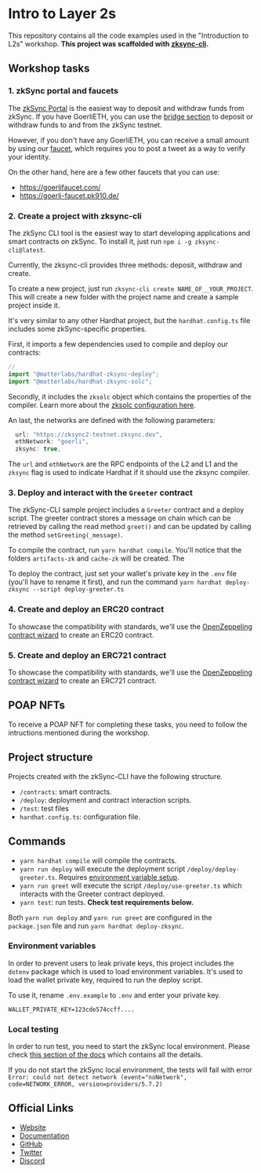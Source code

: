 # Intro to Layer 2s

This repository contains all the code examples used in the "Introduction to L2s" workshop.
**This project was scaffolded with [zksync-cli](https://github.com/matter-labs/zksync-cli).**

## Workshop tasks

### 1. zkSync portal and faucets

The [zkSync Portal](https://portal.zksync.io/) is the easiest way to deposit and withdraw funds from zkSync. If you have GoerliETH, you can use the [bridge section](https://portal.zksync.io/bridge) to deposit or withdraw funds to and from the zkSync testnet.

However, if you don't have any GoerliETH, you can receive a small amount by using our [faucet](https://portal.zksync.io/faucet), which requires you to post a tweet as a way to verify your identity.

On the other hand, here are a few other faucets that you can use:

- https://goerlifaucet.com/
- https://goerli-faucet.pk910.de/

### 2. Create a project with zksync-cli

The zkSync CLI tool is the easiest way to start developing applications and smart contracts on zkSync. To install it, just run `npm i -g zksync-cli@latest`.

Currently, the zksync-cli provides three methods: deposit, withdraw and create.

To create a new project, just run `zksync-cli create NAME_OF__YOUR_PROJECT`. This will create a new folder with the project name and create a sample project inside it.

It's very similar to any other Hardhat project, but the `hardhat.config.ts` file includes some zkSync-specific properties.

First, it imports a few dependencies used to compile and deploy our contracts:

```typescript
//
import "@matterlabs/hardhat-zksync-deploy";
import "@matterlabs/hardhat-zksync-solc";
```

Secondly, it includes the `zksolc` object which contains the properties of the compiler. Learn more about the [zksolc configuration here](https://v2-docs.zksync.io/api/hardhat/plugins.html#hardhat-zksync-solc).

An last, the networks are defined with the following parameters:

```js
  url: "https://zksync2-testnet.zksync.dev",
  ethNetwork: "goerli",
  zksync: true,
```

The `url` and `ethNetwork` are the RPC endpoints of the L2 and L1 and the `zksync` flag is used to indicate Hardhat if it should use the zksync compiler.

### 3. Deploy and interact with the `Greeter` contract

The zkSync-CLI sample project includes a `Greeter` contract and a deploy script. The greeter contract stores a message on chain which can be retrieved by calling the read method `greet()` and can be updated by calling the method `setGreeting(_message)`.

To compile the contract, run `yarn hardhat compile`. You'll notice that the folders `artifacts-zk` and `cache-zk` will be created. The

To deploy the contract, just set your wallet's private key in the `.env` file (you'll have to rename it first), and run the command `yarn hardhat deploy-zksync --script deploy-greeter.ts`

### 4. Create and deploy an ERC20 contract

To showcase the compatibility with standards, we'll use the [OpenZeppeling contract wizard](https://wizard.openzeppelin.com/#erc20) to create an ERC20 contract.

### 5. Create and deploy an ERC721 contract

To showcase the compatibility with standards, we'll use the [OpenZeppeling contract wizard](https://wizard.openzeppelin.com/#erc20) to create an ERC721 contract.

## POAP NFTs

To receive a POAP NFT for completing these tasks, you need to follow the intructions mentioned during the workshop.

## Project structure

Projects created with the zkSync-CLI have the following structure.

- `/contracts`: smart contracts.
- `/deploy`: deployment and contract interaction scripts.
- `/test`: test files
- `hardhat.config.ts`: configuration file.

## Commands

- `yarn hardhat compile` will compile the contracts.
- `yarn run deploy` will execute the deployment script `/deploy/deploy-greeter.ts`. Requires [environment variable setup](#environment-variables).
- `yarn run greet` will execute the script `/deploy/use-greeter.ts` which interacts with the Greeter contract deployed.
- `yarn test`: run tests. **Check test requirements below.**

Both `yarn run deploy` and `yarn run greet` are configured in the `package.json` file and run `yarn hardhat deploy-zksync`.

### Environment variables

In order to prevent users to leak private keys, this project includes the `dotenv` package which is used to load environment variables. It's used to load the wallet private key, required to run the deploy script.

To use it, rename `.env.example` to `.env` and enter your private key.

```
WALLET_PRIVATE_KEY=123cde574ccff....
```

### Local testing

In order to run test, you need to start the zkSync local environment. Please check [this section of the docs](https://v2-docs.zksync.io/api/hardhat/testing.html#prerequisites) which contains all the details.

If you do not start the zkSync local environment, the tests will fail with error `Error: could not detect network (event="noNetwork", code=NETWORK_ERROR, version=providers/5.7.2)`

## Official Links

- [Website](https://zksync.io/)
- [Documentation](https://v2-docs.zksync.io/dev/)
- [GitHub](https://github.com/matter-labs)
- [Twitter](https://twitter.com/zksync)
- [Discord](https://discord.gg/nMaPGrDDwk)
